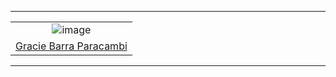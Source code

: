 

------------

|   |
| :------------: |
| ![image](https://gbparacambi.com.br/logo.png) |
| [Gracie Barra Paracambi](https://www.gbparacambi.com.br/) |


------------

